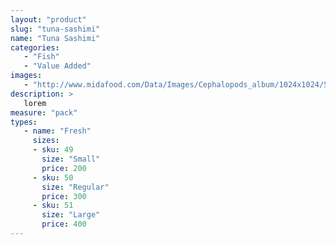 ```yaml
---
layout: "product"
slug: "tuna-sashimi"
name: "Tuna Sashimi"
categories:
   - "Fish"
   - "Value Added"
images:
   - "http://www.midafood.com/Data/Images/Cephalopods_album/1024x1024/54acdb77e60ec196.jpg"
description: >
   lorem
measure: "pack"
types: 
   - name: "Fresh"
     sizes: 
     - sku: 49
       size: "Small"
       price: 200
     - sku: 50
       size: "Regular"
       price: 300
     - sku: 51
       size: "Large"
       price: 400
---
```

